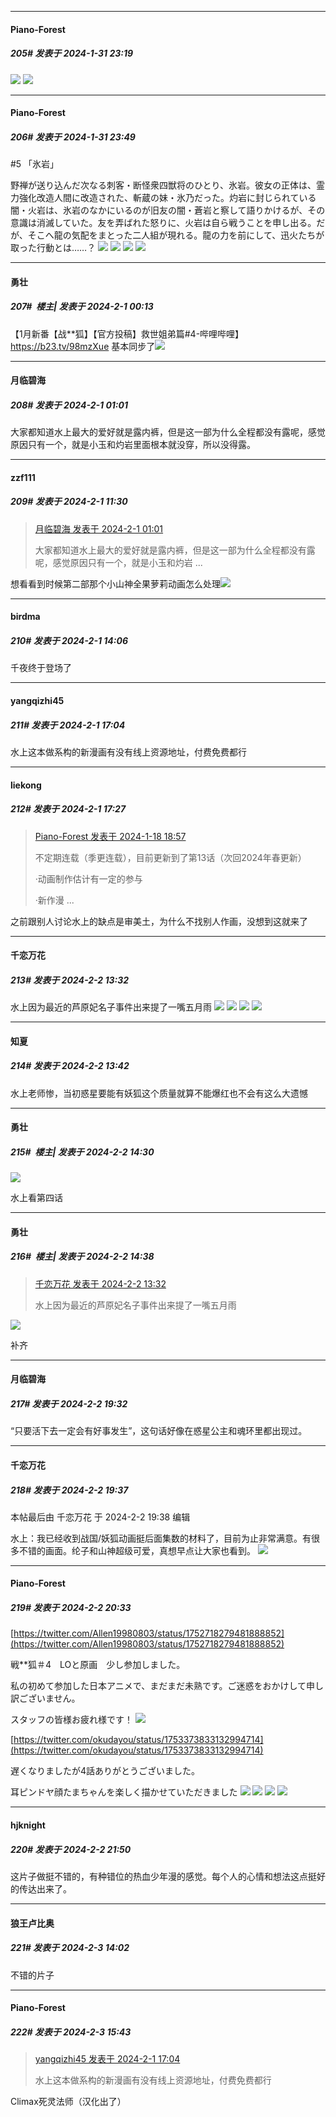 
*****

####  Piano-Forest  
##### 205#       发表于 2024-1-31 23:19

<img src="https://p.sda1.dev/15/7ac0cdae3dfa3e5e3804ee84f79e3481/20240131_225222.jpg" referrerpolicy="no-referrer">
<img src="https://p.sda1.dev/15/9f71d3e25839edfeab9b96334f394e1c/yande.re 1149302 ass japanese_clothes no_bra open_shirt saitou_kimikazu sengoku_youko tagme.jpg" referrerpolicy="no-referrer">


*****

####  Piano-Forest  
##### 206#       发表于 2024-1-31 23:49

#5 「氷岩」

野禅が送り込んだ次なる刺客・断怪衆四獣将のひとり、氷岩。彼女の正体は、霊力強化改造人間に改造された、斬蔵の妹・氷乃だった。灼岩に封じられている闇・火岩は、氷岩のなかにいるのが旧友の闇・蒼岩と察して語りかけるが、その意識は消滅していた。友を弄ばれた怒りに、火岩は自ら戦うことを申し出る。だが、そこへ龍の気配をまとった二人組が現れる。龍の力を前にして、迅火たちが取った行動とは……？
<img src="https://p.sda1.dev/15/6213ef595e8bab843d9ee0638dcefa0c/20240131_234707.jpg" referrerpolicy="no-referrer">
<img src="https://p.sda1.dev/15/0c829b6841319af78b79f6ccf1f9cd84/20240131_234708.jpg" referrerpolicy="no-referrer">
<img src="https://p.sda1.dev/15/b39ebb53759e60e1ff661e10ea66e12e/20240131_234709.jpg" referrerpolicy="no-referrer">
<img src="https://p.sda1.dev/15/b4dbe7922d9ed203692e74814d06b84f/20240131_234711.jpg" referrerpolicy="no-referrer">


*****

####  勇壮  
##### 207#         楼主| 发表于 2024-2-1 00:13

【1月新番【战**狐】【官方投稿】救世姐弟篇#4-哔哩哔哩】 https://b23.tv/98mzXue
基本同步了<img src="https://p.sda1.dev/15/d9cdab909d2380febf7292c29af7a3fa/CMP_20240201001259753.jpg" referrerpolicy="no-referrer">


*****

####  月临碧海  
##### 208#       发表于 2024-2-1 01:01

大家都知道水上最大的爱好就是露内裤，但是这一部为什么全程都没有露呢，感觉原因只有一个，就是小玉和灼岩里面根本就没穿，所以没得露。


*****

####  zzf111  
##### 209#       发表于 2024-2-1 11:30

<blockquote><a href="httphttps://bbs.saraba1st.com/2b/forum.php?mod=redirect&amp;goto=findpost&amp;pid=63846949&amp;ptid=2144088" target="_blank">月临碧海 发表于 2024-2-1 01:01</a>

大家都知道水上最大的爱好就是露内裤，但是这一部为什么全程都没有露呢，感觉原因只有一个，就是小玉和灼岩 ...</blockquote>
想看看到时候第二部那个小山神全果萝莉动画怎么处理<img src="https://static.saraba1st.com/image/smiley/face2017/067.png" referrerpolicy="no-referrer">


*****

####  birdma  
##### 210#       发表于 2024-2-1 14:06

千夜终于登场了


*****

####  yangqizhi45  
##### 211#       发表于 2024-2-1 17:04

水上这本做系构的新漫画有没有线上资源地址，付费免费都行


*****

####  liekong  
##### 212#       发表于 2024-2-1 17:27

<blockquote><a href="httphttps://bbs.saraba1st.com/2b/forum.php?mod=redirect&amp;goto=findpost&amp;pid=63692343&amp;ptid=2144088" target="_blank">Piano-Forest 发表于 2024-1-18 18:57</a>

不定期连载（季更连载），目前更新到了第13话（次回2024年春更新）

·动画制作估计有一定的参与

·新作漫 ...</blockquote>
之前跟别人讨论水上的缺点是审美土，为什么不找别人作画，没想到这就来了


*****

####  千恋万花  
##### 213#       发表于 2024-2-2 13:32

水上因为最近的芦原妃名子事件出来提了一嘴五月雨
<img src="https://p.sda1.dev/15/c4b3e21074542121f5c6f98d4d689bfc/2024-02-02-1329_42.png" referrerpolicy="no-referrer">
<img src="https://p.sda1.dev/15/6139a4180621f7296de73c254cd29498/2024-02-02-1330_23.png" referrerpolicy="no-referrer">
<img src="https://p.sda1.dev/15/a75074e514b7fd1aa0c3235a5b29e5ed/2024-02-02-1331_10.png" referrerpolicy="no-referrer">
<img src="https://p.sda1.dev/15/3d835af0f62eca1d1ea0021e97af8209/2024-02-02-1331_37.png" referrerpolicy="no-referrer">


*****

####  知夏  
##### 214#       发表于 2024-2-2 13:42

水上老师惨，当初惑星要能有妖狐这个质量就算不能爆红也不会有这么大遗憾


*****

####  勇壮  
##### 215#         楼主| 发表于 2024-2-2 14:30

<img src="https://p.sda1.dev/15/14ca70f52207d40fd0d10210c79bb796/_71789854-9CD6-49ab-8D69-813AA2B64EF8_.png" referrerpolicy="no-referrer">

水上看第四话


*****

####  勇壮  
##### 216#         楼主| 发表于 2024-2-2 14:38

<blockquote><a href="httphttps://bbs.saraba1st.com/2b/forum.php?mod=redirect&amp;goto=findpost&amp;pid=63861513&amp;ptid=2144088" target="_blank">千恋万花 发表于 2024-2-2 13:32</a>

水上因为最近的芦原妃名子事件出来提了一嘴五月雨</blockquote>
<img src="https://p.sda1.dev/15/a22b8732f454b187f6ca02617e290655/cb77a7251a54af33faaa724d81df31df.png" referrerpolicy="no-referrer">

补齐


*****

####  月临碧海  
##### 217#       发表于 2024-2-2 19:32

“只要活下去一定会有好事发生”，这句话好像在惑星公主和魂环里都出现过。


*****

####  千恋万花  
##### 218#       发表于 2024-2-2 19:37

 本帖最后由 千恋万花 于 2024-2-2 19:38 编辑 

水上：我已经收到战国/妖狐动画挺后面集数的材料了，目前为止非常满意。有很多不错的画面。纶子和山神超级可爱，真想早点让大家也看到。
<img src="https://p.sda1.dev/15/7fd2f578da12844dba4333928974d4e9/2024-02-02-1933_29.png" referrerpolicy="no-referrer">


*****

####  Piano-Forest  
##### 219#       发表于 2024-2-2 20:33

[https://twitter.com/Allen19980803/status/1752718279481888852](https://twitter.com/Allen19980803/status/1752718279481888852)

戦**狐＃4　LOと原画　少し参加しました。

私の初めて参加した日本アニメで、まだまだ未熟です。ご迷惑をおかけして申し訳ございません。

スタッフの皆様お疲れ様です！
<img src="https://p.sda1.dev/15/5681c1c426db14f6222d40879469e10b/20240201_002000.jpg" referrerpolicy="no-referrer">

[https://twitter.com/okudayou/status/1753373833132994714](https://twitter.com/okudayou/status/1753373833132994714)

遅くなりましたが4話ありがとうございました。

耳ピンドヤ顔たまちゃんを楽しく描かせていただきました
<img src="https://p.sda1.dev/15/2a46a021dfddb312bfc817bc63db3c62/20240202_203300.jpg" referrerpolicy="no-referrer">
<img src="https://p.sda1.dev/15/e4e13a6769495db742a37475356a1f3a/20240202_203301.jpg" referrerpolicy="no-referrer">
<img src="https://p.sda1.dev/15/7f9ab9c985e301fad0622a922658957c/20240202_203303.jpg" referrerpolicy="no-referrer">
<img src="https://p.sda1.dev/15/e40b142deec1c71ae2e712060a279912/20240202_203304.jpg" referrerpolicy="no-referrer">


*****

####  hjknight  
##### 220#       发表于 2024-2-2 21:50

这片子做挺不错的，有种错位的热血少年漫的感觉。每个人的心情和想法这点挺好的传达出来了。


*****

####  狼王卢比奥  
##### 221#       发表于 2024-2-3 14:02

不错的片子


*****

####  Piano-Forest  
##### 222#       发表于 2024-2-3 15:43

<blockquote><a href="httphttps://bbs.saraba1st.com/2b/forum.php?mod=redirect&amp;goto=findpost&amp;pid=63855600&amp;ptid=2144088" target="_blank">yangqizhi45 发表于 2024-2-1 17:04</a>

水上这本做系构的新漫画有没有线上资源地址，付费免费都行</blockquote>
Climax死灵法师（汉化出了）

